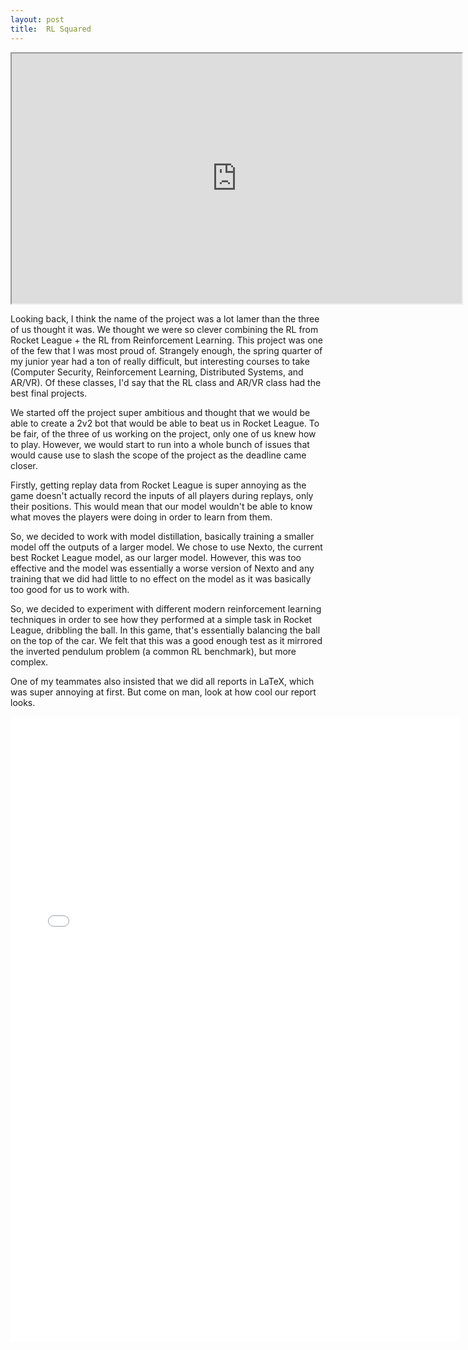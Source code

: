 ```yaml
---
layout: post
title:  RL Squared
---
```


<center>
    <iframe width="720" height="400"
    src="https://www.youtube.com/embed/ZWH6Dsueeps">
    </iframe>
</center>

Looking back, I think the name of the project was a lot lamer than the three of us thought it was. We thought we were so clever combining the RL from Rocket League + the RL from Reinforcement Learning. This project was one of the few that I was most proud of. Strangely enough, the spring quarter of my junior year had a ton of really difficult, but interesting courses to take (Computer Security, Reinforcement Learning, Distributed Systems, and AR/VR). Of these classes, I'd say that the RL class and AR/VR class had the best final projects. 

We started off the project super ambitious and thought that we would be able to create a 2v2 bot that would be able to beat us in Rocket League. To be fair, of the three of us working on the project, only one of us knew how to play. However, we would start to run into a whole bunch of issues that would cause use to slash the scope of the project as the deadline came closer.

Firstly, getting replay data from Rocket League is super annoying as the game doesn't actually record the inputs of all players during replays, only their positions. This would mean that our model wouldn't be able to know what moves the players were doing in order to learn from them.

So, we decided to work with model distillation, basically training a smaller model off the outputs of a larger model. We chose to use Nexto, the current best Rocket League model, as our larger model. However, this was too effective and the model was essentially a worse version of Nexto and any training that we did had little to no effect on the model as it was basically too good for us to work with.

So, we decided to experiment with different modern reinforcement learning techniques in order to see how they performed at a simple task in Rocket League, dribbling the ball. In this game, that's essentially balancing the ball on the top of the car. We felt that this was a good enough test as it mirrored the inverted pendulum problem (a common RL benchmark), but more complex.

One of my teammates also insisted that we did all reports in LaTeX, which was super annoying at first. But come on man, look at how cool our report looks.

<embed src="{{ site.baseurl }}/assets/RL_2_Final_Report.pdf" width="720" height="1000" type="application/pdf">

